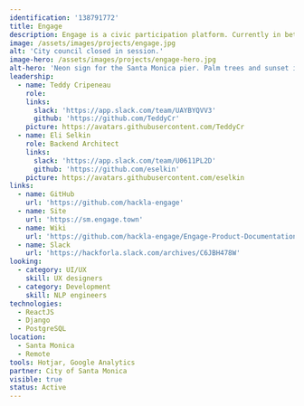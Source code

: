 ```yaml
---
identification: '138791772'
title: Engage
description: Engage is a civic participation platform. Currently in beta, Engage makes it easier for residents of Santa Monica, CA to offer their feedback on policy issues that City Council is considering. Engage aims to increase access for community stakeholders who are unable to attend public meetings or may otherwise feel unheard by their local government.
image: /assets/images/projects/engage.jpg
alt: 'City council closed in session.'
image-hero: /assets/images/projects/engage-hero.jpg
alt-hero: 'Neon sign for the Santa Monica pier. Palm trees and sunset in the background.'
leadership:
  - name: Teddy Cripeneau
    role:
    links:
      slack: 'https://app.slack.com/team/UAYBYQVV3'
      github: 'https://github.com/TeddyCr'
    picture: https://avatars.githubusercontent.com/TeddyCr
  - name: Eli Selkin
    role: Backend Architect
    links:
      slack: 'https://app.slack.com/team/U0611PL2D'
      github: 'https://github.com/eselkin'
    picture: https://avatars.githubusercontent.com/eselkin
links:
  - name: GitHub
    url: 'https://github.com/hackla-engage'
  - name: Site
    url: 'https://sm.engage.town'
  - name: Wiki
    url: 'https://github.com/hackla-engage/Engage-Product-Documentation/wiki'
  - name: Slack
    url: 'https://hackforla.slack.com/archives/C6JBH478W'
looking:
  - category: UI/UX
    skill: UX designers
  - category: Development
    skill: NLP engineers
technologies:
  - ReactJS
  - Django
  - PostgreSQL
location: 
  - Santa Monica
  - Remote
tools: Hotjar, Google Analytics
partner: City of Santa Monica
visible: true
status: Active
---
```

